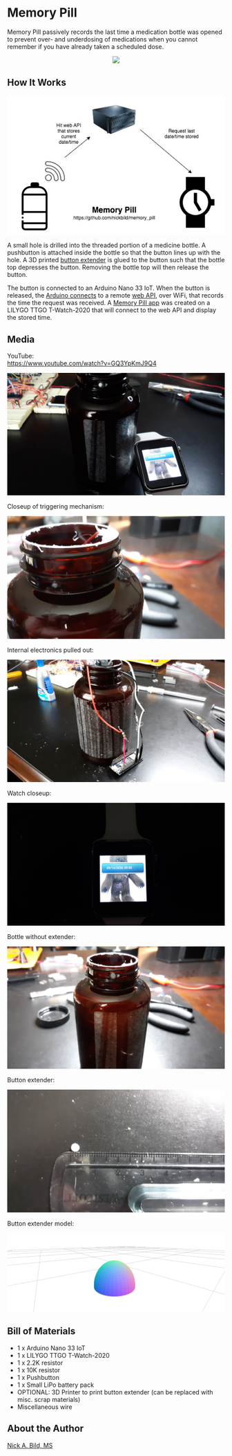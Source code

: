 # Memory Pill

Memory Pill passively records the last time a medication bottle was opened to prevent over- and underdosing of medications when you cannot remember if you have already taken a scheduled dose.

<p align="center">
<img src="https://raw.githubusercontent.com/nickbild/memory_pill/master/media/memory_pill.gif">
</p>

## How It Works

<p align="center">
<img src="https://raw.githubusercontent.com/nickbild/memory_pill/master/media/memory_pill_workflow.jpg">
</p>

A small hole is drilled into the threaded portion of a medicine bottle.  A pushbutton is attached inside the bottle so that the button lines up with the hole.  A 3D printed [button extender](https://github.com/nickbild/memory_pill/tree/master/3d_models) is glued to the button such that the bottle top depresses the button.  Removing the bottle top will then release the button.

The button is connected to an Arduino Nano 33 IoT.  When the button is released, the [Arduino connects](https://github.com/nickbild/memory_pill/tree/master/memory_pill) to a remote [web API](https://github.com/nickbild/memory_pill/blob/master/api.py), over WiFi, that records the time the request was received.  A [Memory Pill app](https://github.com/nickbild/memory_pill/tree/master/t_watch_2020) was created on a LILYGO TTGO T-Watch-2020 that will connect to the web API and display the stored time.

## Media

YouTube:  
https://www.youtube.com/watch?v=GQ3YpKmJ9Q4

![full_setup](https://raw.githubusercontent.com/nickbild/memory_pill/master/media/bottle_watch_on_sm.jpg)

Closeup of triggering mechanism:

![closeup](https://raw.githubusercontent.com/nickbild/memory_pill/master/media/bottle_closeup_sm.jpg)

Internal electronics pulled out:

![guts](https://raw.githubusercontent.com/nickbild/memory_pill/master/media/bottle_guts_sm.jpg)

Watch closeup:

![bottle](https://raw.githubusercontent.com/nickbild/memory_pill/master/media/watch_on_sm.jpg)

Bottle without extender:

![bottle](https://raw.githubusercontent.com/nickbild/memory_pill/master/media/bottle_sm.jpg)

Button extender:

![bottle](https://raw.githubusercontent.com/nickbild/memory_pill/master/media/button_extender_sm.jpg)

Button extender model:

![bottle](https://raw.githubusercontent.com/nickbild/memory_pill/master/media/button_extender_model_sm.png)

## Bill of Materials

- 1 x Arduino Nano 33 IoT
- 1 x LILYGO TTGO T-Watch-2020
- 1 x 2.2K resistor
- 1 x 10K resistor
- 1 x Pushbutton
- 1 x Small LiPo battery pack
- OPTIONAL: 3D Printer to print button extender (can be replaced with misc. scrap materials)
- Miscellaneous wire

## About the Author

[Nick A. Bild, MS](https://nickbild79.firebaseapp.com/#!/)
